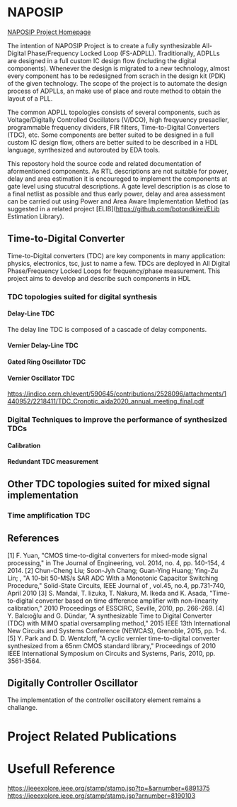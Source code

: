 # NAPOSIP
[NAPOSIP Project Homepage](http://naposip.utcluj.ro "NAPOSIP's Homepage")

The intention of NAPOSIP Project is to create a fully synthesizable All-Digital Phase/Frequency Locked Loop (FS-ADPLL). 
Traditionally, ADPLLs are designed in a full custom IC design flow (including the digital components). Whenever the design 
is migrated to a new technology, almost every component has to be redesigned from scrach in the design kit (PDK) of the 
given technology. The scope of the project is to automate the design process of ADPLLs, an make use of place and route
method to obtain the layout of a PLL.

The common ADPLL topologies consists of several components, such as Voltage/Digitally Controlled Oscillators (V/DCO), 
high freqyuency presacller, programmable frequency dividers, FIR filters, Time-to-Digital Converters (TDC), etc.
Some components are better suited to be designed in a full custom IC design flow, others are better suited to be described 
in a HDL language, synthesized and autorouted by EDA tools.

This repostory hold the source code and related documentation of aformentioned components. As RTL descriptions are not suitable
for power, delay and area estimation it is encoureged to implement the components at gate level using stucutral descriptions. 
A gate level description is as close to a final netlist as possible and thus early power, delay and area assessment can be carried
out using Power and Area Aware Implementation Method (as suggested in a related project [ELIB](https://github.com/botondkirei/ELib Estimation Library).

## Time-to-Digital Converter
Time-to-Digital converters (TDC) are key components in many application: physics, electronics, tsc, just to name a few. TDCs are deployed in All Digital Phase/Frequency Locked Loops for frequency/phase measurement. This project aims to develop and describe such components in HDL
### TDC topologies suited for digital synthesis
#### Delay-Line TDC
The delay line TDC is composed of a cascade of delay components. 
#### Vernier Delay-Line TDC
#### Gated Ring Oscillator TDC
#### Vernier Oscillator TDC
https://indico.cern.ch/event/590645/contributions/2528096/attachments/1440952/2218411/TDC_Cronotic_aida2020_annual_meeting_final.pdf
### Digital Techniques to improve the performance of synthesized TDCs
#### Calibration
#### Redundant TDC measurement
## Other TDC topologies suited for mixed signal implementation
### Time amplification TDC
## References
[1] F. Yuan, "CMOS time-to-digital converters for mixed-mode signal processing," in The Journal of Engineering, vol. 2014, no. 4, pp. 140-154, 4 2014.
[2] Chun-Cheng Liu; Soon-Jyh Chang; Guan-Ying Huang; Ying-Zu Lin; , "A 10-bit 50-MS/s SAR ADC With a Monotonic Capacitor Switching Procedure," Solid-State Circuits, IEEE Journal of , vol.45, no.4, pp.731-740, April 2010
[3] S. Mandai, T. Iizuka, T. Nakura, M. Ikeda and K. Asada, "Time-to-digital converter based on time difference amplifier with non-linearity calibration," 2010 Proceedings of ESSCIRC, Seville, 2010, pp. 266-269.
[4] Y. Balcıoğlu and G. Dündar, "A synthesizable Time to Digital Converter (TDC) with MIMO spatial oversampling method," 2015 IEEE 13th International New Circuits and Systems Conference (NEWCAS), Grenoble, 2015, pp. 1-4.
[5] Y. Park and D. D. Wentzloff, "A cyclic vernier time-to-digital converter synthesized from a 65nm CMOS standard library," Proceedings of 2010 IEEE International Symposium on Circuits and Systems, Paris, 2010, pp. 3561-3564.


## Digitally Controller Oscillator

The implementation of the controller oscillatory element remains a challange.



# Project Related Publications

# Usefull Reference
https://ieeexplore.ieee.org/stamp/stamp.jsp?tp=&arnumber=6891375
https://ieeexplore.ieee.org/stamp/stamp.jsp?arnumber=8190103
